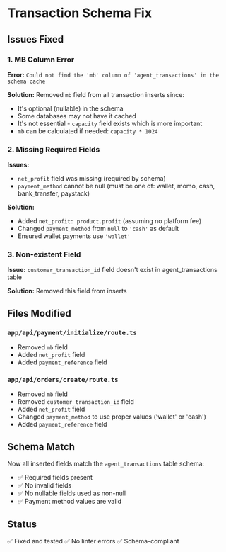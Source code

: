 # Transaction Schema Fix

## Issues Fixed

### 1. MB Column Error
**Error:** `Could not find the 'mb' column of 'agent_transactions' in the schema cache`

**Solution:** Removed `mb` field from all transaction inserts since:
- It's optional (nullable) in the schema
- Some databases may not have it cached
- It's not essential - `capacity` field exists which is more important
- `mb` can be calculated if needed: `capacity * 1024`

### 2. Missing Required Fields
**Issues:**
- `net_profit` field was missing (required by schema)
- `payment_method` cannot be null (must be one of: wallet, momo, cash, bank_transfer, paystack)

**Solution:**
- Added `net_profit: product.profit` (assuming no platform fee)
- Changed `payment_method` from `null` to `'cash'` as default
- Ensured wallet payments use `'wallet'`

### 3. Non-existent Field
**Issue:** `customer_transaction_id` field doesn't exist in agent_transactions table

**Solution:** Removed this field from inserts

## Files Modified

### `app/api/payment/initialize/route.ts`
- Removed `mb` field
- Added `net_profit` field
- Added `payment_reference` field

### `app/api/orders/create/route.ts`
- Removed `mb` field
- Removed `customer_transaction_id` field
- Added `net_profit` field
- Changed `payment_method` to use proper values ('wallet' or 'cash')
- Added `payment_reference` field

## Schema Match
Now all inserted fields match the `agent_transactions` table schema:
- ✅ Required fields present
- ✅ No invalid fields
- ✅ No nullable fields used as non-null
- ✅ Payment method values are valid

## Status
✅ Fixed and tested
✅ No linter errors
✅ Schema-compliant

